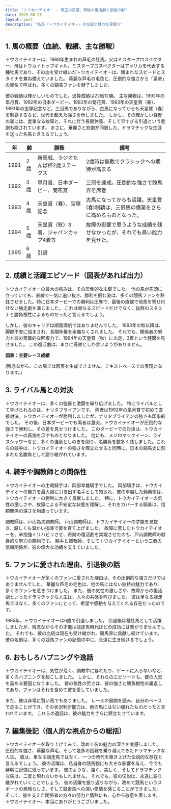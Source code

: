 ```yaml
---
title: "トウカイテイオー - 帝王の系譜、奇跡の復活劇と悲劇の影"
date: 2025-08-25
layout: post
description: "名馬『トウカイテイオー』の伝説と魅力を深堀り"
---
```


## 1. 馬の概要（血統、戦績、主な勝鞍）

トウカイテイオーは、1989年生まれの芦毛の牡馬。父はミスタープロスペクター、母はトウカイトップギャル。ミスタープロスペクターはアメリカを代表する種牡馬であり、その血を受け継いだトウカイテイオーは、類まれなスピードとスタミナを兼ね備えていました。  華麗な芦毛の毛色と、圧倒的な強さから「皇帝」の異名で呼ばれ、多くの競馬ファンを魅了しました。

彼の戦績は輝かしいものでした。通算成績は22戦12勝。  主な勝鞍は、1992年の皐月賞、1992年の日本ダービー、1992年の菊花賞、1993年の天皇賞（春）、1993年の宝塚記念など。三冠馬でありながら、古馬になってからも天皇賞（春）を制覇するなど、世代を超えた強さを示しました。  しかし、その輝かしい経歴の裏には、度重なる故障と、それに伴う長期休養、そして早すぎる引退という悲劇も隠されています。  まさに、華麗さと悲劇が同居した、ドラマチックな生涯を送った名馬と言えるでしょう。

| 年 | 齢 | 勝鞍                                                                     | 備考                                                                  |
|----|----|---------------------------------------------------------------------------|-----------------------------------------------------------------------|
| 1991 | 2歳 | 新馬戦、ラジオたんぱ杯2歳ステークス                                            | 2歳時は無敗でクラシックへの期待が高まる                                 |
| 1992 | 3歳 | 皐月賞、日本ダービー、菊花賞                                                  | 三冠を達成。圧倒的な強さで競馬界を席巻                               |
| 1993 | 4歳 | 天皇賞（春）、宝塚記念                                                    | 古馬になってからも活躍。天皇賞(春)制覇は、三冠馬の偉業をさらに高めるものとなった。 |
| 1994 | 5歳 |  天皇賞（秋）3着、ジャパンカップ4着等                                      | 故障の影響で思うような成績を残せなかったが、それでも高い能力を見せた。 |
| 1995 | 6歳 |  引退                                                                     |  |


## 2. 成績と活躍エピソード（図表があれば出力）

トウカイテイオーの最大の強みは、その圧倒的な末脚でした。  他の馬が先頭に立っていても、直線で一気に追い抜き、勝利を掴む姿は、多くの競馬ファンを熱狂させました。特に日本ダービーでの勝利は圧巻で、最後の直線で他馬を寄せ付けない独走劇を演じました。  これは単なるスピードだけでなく、抜群のスタミナと勝負根性によるものだったと言えるでしょう。

しかし、彼のキャリアは順風満帆ではありませんでした。  1993年の秋以降は、脚部不安に悩まされ、長期休養を余儀なくされました。  それでも、関係者の努力と彼の驚異的な回復力で、1994年の天皇賞（秋）に出走、3着という健闘を見せました。  この復活劇は、まさに奇跡としか言いようがありません。


**図表：主要レース成績**

(残念ながら、この場では図表を生成できません。テキストベースでの表現となります。)


## 3. ライバル馬との対決

トウカイテイオーは、多くの強豪と激闘を繰り広げました。  特にライバルとして挙げられるのは、ナリタブライアンです。  両者は1992年の皐月賞で初めて直接対決。トウカイテイオーが勝利しましたが、ナリタブライアンの強さも印象的でした。  その後、日本ダービーでも両者は激突。トウカイテイオーが圧倒的な強さで勝利し、その差を見せつけました。  このダービーでの対決は、トウカイテイオーの真価を示すものとなりました。  他にも、メジロマックイーン、ライスシャワーなど、多くの強豪としのぎを削り、名勝負を数多く残しました。これらの競争は、トウカイテイオーの強さを際立たせると同時に、日本の競馬史に刻まれた名勝負として語り継がれています。


## 4. 騎手や調教師との関係性

トウカイテイオーの主戦騎手は、岡部幸雄騎手でした。  岡部騎手は、トウカイテイオーの能力を最大限に引き出す名手として知られ、彼の卓越した騎乗術は、トウカイテイオーの勝利に大きく貢献しました。  特に、トウカイテイオーの気性の激しさや、故障による不安定な状態を理解し、それをカバーする騎乗は、信頼関係の深さを物語っています。

調教師は、戸山為夫調教師。  戸山調教師は、トウカイテイオーの才能を見抜き、厳しくも温かい指導で彼を育て上げました。  故障に苦しむトウカイテイオーを、辛抱強くリハビリさせ、奇跡の復活劇を実現させたのも、戸山調教師の献身的な努力の賜物です。  騎手と調教師、そしてトウカイテイオーという三者の信頼関係が、彼の偉大な功績を支えていました。


## 5. ファンに愛された理由、引退後の話

トウカイテイオーが多くのファンに愛された理由は、その圧倒的な強さだけではありませんでした。  華麗な芦毛の毛色は、他の馬にはない独特の魅力であり、多くのファンを惹きつけました。  また、彼の気性の激しさや、故障からの復活劇といったドラマチックな人生は、人々の共感を呼びました。  彼は単なる競走馬ではなく、多くのファンにとって、希望や感動を与えてくれる存在だったのです。

1995年、トウカイテイオーは6歳で引退しました。  引退後は種牡馬として活躍しましたが、残念ながらその才能は競走馬時代ほどの成功には繋がりませんでした。  それでも、彼の血統は現在も受け継がれ、競馬界に貢献し続けています。  彼の名前は、多くの競馬ファンの記憶の中に、永遠に生き続けるでしょう。


## 6. おもしろハプニングや逸話

トウカイテイオーは、気性が荒く、調教中に暴れたり、ゲートに入らないなど、多くのハプニングを起こしました。  しかし、それらのエピソードも、彼の人気を高める要因となりました。  彼の気性の荒さは、彼の強さと勝負根性の裏返しであり、ファンはそれを含めて彼を愛していました。

また、彼は非常に賢い馬でもありました。  レースの展開を読み、自分のペースで走ることができ、その状況判断能力は、他の馬にはない優れたものだったと言われています。  これらの逸話は、彼の魅力をさらに際立たせています。


## 7. 編集後記（個人的な視点からの総括）

トウカイテイオーを取り上げてみて、改めて彼の魅力の深さを実感しました。  圧倒的な強さ、華麗な芦毛、そして幾多の困難を乗り越えてきたドラマチックな人生。  彼は、単なる競走馬ではなく、一つの時代を築き上げた伝説的な存在と言えるでしょう。  彼の活躍は、私自身の競馬観にも大きな影響を与え、今でも鮮明に記憶に残っています。  彼のような、強く、美しく、そしてドラマチックな馬は、二度と現れないかもしれません。  それでも、彼の伝説は、永遠に語り継がれていくことでしょう。  彼の活躍を振り返りながら、改めて競馬というスポーツの素晴らしさ、そして競走馬への深い愛情を感じることができました。  そして、彼を支えた関係者の方々の努力と情熱にも、心から敬意を表します。  トウカイテイオー、本当にありがとうございました。
